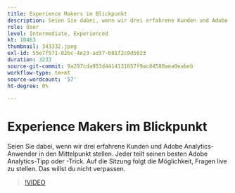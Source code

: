 ```yaml
---
title: Experience Makers im Blickpunkt
description: Seien Sie dabei, wenn wir drei erfahrene Kunden und Adobe Analytics-Anwender in den Mittelpunkt stellen.
role: User
level: Intermediate, Experienced
kt: 10463
thumbnail: 343332.jpeg
exl-id: 55e7f571-02bc-4e23-ad37-b01f2c9d5023
duration: 3233
source-git-commit: 9a297cda953d4414131657f9ac84580aea0eabeb
workflow-type: tm+mt
source-wordcount: '57'
ht-degree: 0%

---
```


# Experience Makers im Blickpunkt

Seien Sie dabei, wenn wir drei erfahrene Kunden und Adobe Analytics-Anwender in den Mittelpunkt stellen. Jeder teilt seinen besten Adobe Analytics-Tipp oder -Trick. Auf die Sitzung folgt die Möglichkeit, Fragen live zu stellen. Das willst du nicht verpassen.

>[!VIDEO](https://video.tv.adobe.com/v/343332/?quality=12&learn=on)
